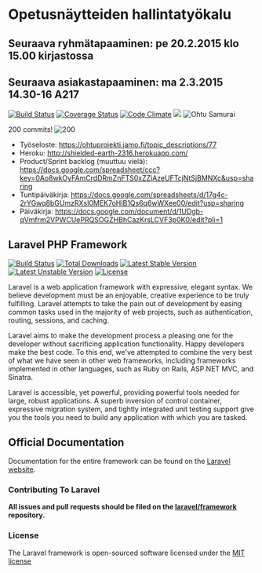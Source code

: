 ﻿# Opetusnäytteiden hallintatyökalu
## Seuraava ryhmätapaaminen: pe 20.2.2015 klo 15.00 kirjastossa
## Seuraava asiakastapaaminen: ma 2.3.2015 14.30-16 A217

[![Build Status](https://travis-ci.org/OhtuSamurai/drunken-octo-hipster.svg?branch=master)](https://travis-ci.org/OhtuSamurai/drunken-octo-hipster)
[![Coverage Status](https://coveralls.io/repos/OhtuSamurai/drunken-octo-hipster/badge.svg)](https://coveralls.io/r/OhtuSamurai/drunken-octo-hipster)
[![Code Climate](https://codeclimate.com/github/OhtuSamurai/drunken-octo-hipster/badges/gpa.svg)](https://codeclimate.com/github/OhtuSamurai/drunken-octo-hipster)
![](https://reposs.herokuapp.com/?path=OhtuSamurai/drunken-octo-hipster&style=flat&color=ff69b4)
![Ohtu Samurai](https://img.shields.io/badge/ohtu-samurai-lightgrey.svg)

200 commits! ![200](https://kazdelaney.files.wordpress.com/2011/06/celebration-mine54.jpg#celebrate "200")

* Työseloste: https://ohtuprojekti.jamo.fi/topic_descriptions/77
* Heroku: http://shielded-earth-2316.herokuapp.com/
* Product/Sprint backlog (muuttuu vielä): https://docs.google.com/spreadsheet/ccc?key=0Ao8wkOyFAmCrdDRmZnFTS0xZZjAzeUFTcjNtSjBMNXc&usp=sharing
* Tuntipäiväkirja: https://docs.google.com/spreadsheets/d/17g4c-2rYGwq8bGUmzRXsI0MEK7oHIB1Qs6q6wWXee00/edit?usp=sharing
* Päiväkirja: https://docs.google.com/document/d/1UDgb-qVmfrm2VPWCUePRQSOGZHBhCazKrsLCVF3p0K0/edit?pli=1

## Laravel PHP Framework

[![Build Status](https://travis-ci.org/laravel/framework.svg)](https://travis-ci.org/laravel/framework)
[![Total Downloads](https://poser.pugx.org/laravel/framework/downloads.svg)](https://packagist.org/packages/laravel/framework)
[![Latest Stable Version](https://poser.pugx.org/laravel/framework/v/stable.svg)](https://packagist.org/packages/laravel/framework)
[![Latest Unstable Version](https://poser.pugx.org/laravel/framework/v/unstable.svg)](https://packagist.org/packages/laravel/framework)
[![License](https://poser.pugx.org/laravel/framework/license.svg)](https://packagist.org/packages/laravel/framework)

Laravel is a web application framework with expressive, elegant syntax. We believe development must be an enjoyable, creative experience to be truly fulfilling. Laravel attempts to take the pain out of development by easing common tasks used in the majority of web projects, such as authentication, routing, sessions, and caching.

Laravel aims to make the development process a pleasing one for the developer without sacrificing application functionality. Happy developers make the best code. To this end, we've attempted to combine the very best of what we have seen in other web frameworks, including frameworks implemented in other languages, such as Ruby on Rails, ASP.NET MVC, and Sinatra.

Laravel is accessible, yet powerful, providing powerful tools needed for large, robust applications. A superb inversion of control container, expressive migration system, and tightly integrated unit testing support give you the tools you need to build any application with which you are tasked.

## Official Documentation

Documentation for the entire framework can be found on the [Laravel website](http://laravel.com/docs).

### Contributing To Laravel

**All issues and pull requests should be filed on the [laravel/framework](http://github.com/laravel/framework) repository.**

### License

The Laravel framework is open-sourced software licensed under the [MIT license](http://opensource.org/licenses/MIT)
